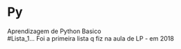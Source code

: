 # Py
Aprendizagem de Python Basico <br/>
#Lista_1... Foi a primeira lista q fiz na aula de LP - em 2018

 
 
